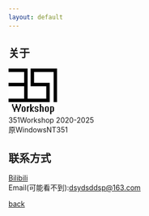 ```yaml
---
layout: default
---
```


## 关于
![Branching](./assets/img/logo.png)<br/>
351Workshop 2020-2025<br />
原WindowsNT351<br />

## 联系方式
[Bilibili](https://space.bilibili.com/484165196)<br/>
Email(可能看不到):dsydsddsp@163.com<br/>

[back](./)
